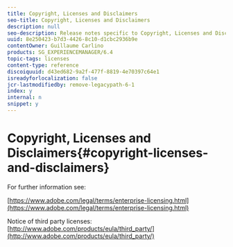 ```yaml
---
title: Copyright, Licenses and Disclaimers
seo-title: Copyright, Licenses and Disclaimers
description: null
seo-description: Release notes specific to Copyright, Licenses and Disclaimers for Adobe Experience Manager 6.3.
uuid: 8e250423-b7d3-4426-8c10-d1cbc2936b9e
contentOwner: Guillaume Carlino
products: SG_EXPERIENCEMANAGER/6.4
topic-tags: licenses
content-type: reference
discoiquuid: d43ed682-9a2f-477f-8819-4e70397c64e1
isreadyforlocalization: false
jcr-lastmodifiedby: remove-legacypath-6-1
index: y
internal: n
snippet: y
---
```


# Copyright, Licenses and Disclaimers{#copyright-licenses-and-disclaimers}

For further information see:

[https://www.adobe.com/legal/terms/enterprise-licensing.html](https://www.adobe.com/legal/terms/enterprise-licensing.html)

Notice of third party licenses: [http://www.adobe.com/products/eula/third_party/](http://www.adobe.com/products/eula/third_party/)
